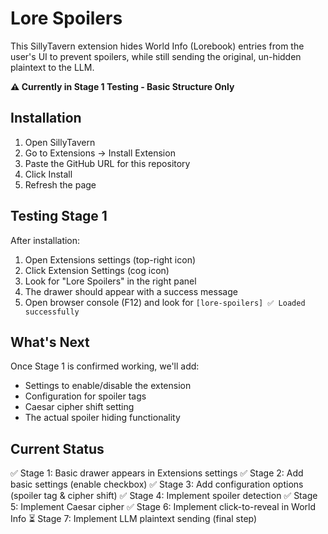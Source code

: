 # Lore Spoilers

This SillyTavern extension hides World Info (Lorebook) entries from the user's UI to prevent spoilers, while still sending the original, un-hidden plaintext to the LLM.

**⚠️ Currently in Stage 1 Testing - Basic Structure Only**

## Installation

1. Open SillyTavern
2. Go to Extensions → Install Extension
3. Paste the GitHub URL for this repository
4. Click Install
5. Refresh the page

## Testing Stage 1

After installation:

1. Open Extensions settings (top-right icon)
2. Click Extension Settings (cog icon)
3. Look for "Lore Spoilers" in the right panel
4. The drawer should appear with a success message
5. Open browser console (F12) and look for `[lore-spoilers] ✅ Loaded successfully`

## What's Next

Once Stage 1 is confirmed working, we'll add:
- Settings to enable/disable the extension
- Configuration for spoiler tags
- Caesar cipher shift setting
- The actual spoiler hiding functionality

## Current Status

✅ Stage 1: Basic drawer appears in Extensions settings
✅ Stage 2: Add basic settings (enable checkbox)
✅ Stage 3: Add configuration options (spoiler tag & cipher shift)
✅ Stage 4: Implement spoiler detection
✅ Stage 5: Implement Caesar cipher
✅ Stage 6: Implement click-to-reveal in World Info
⏳ Stage 7: Implement LLM plaintext sending (final step)
